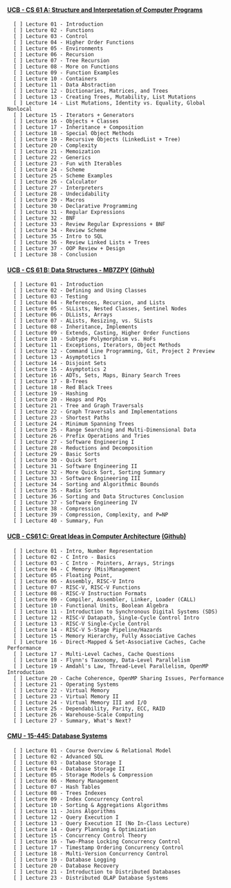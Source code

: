 #### [UCB - CS 61 A: Structure and Interpretation of Computer Programs](https://inst.eecs.berkeley.edu/~cs61a/sp21/)<br>
      
      [ ] Lecture 01 - Introduction
      [ ] Lecture 02 - Functions
      [ ] Lecture 03 - Control 
      [ ] Lecture 04 - Higher Order Functions 
      [ ] Lecture 05 - Environments
      [ ] Lecture 06 - Recursion
      [ ] Lecture 07 - Tree Recursion
      [ ] Lecture 08 - More on Functions                                      
      [ ] Lecture 09 - Function Examples                                             
      [ ] Lecture 10 - Containers                                                   
      [ ] Lecture 11 - Data Abstraction                                             
      [ ] Lecture 12 - Dictionaries, Matrices, and Trees                            
      [ ] Lecture 13 - Creating Trees, Mutability, List Mutations                   
      [ ] Lecture 14 - List Mutations, Identity vs. Equality, Global Nonlocal        
      [ ] Lecture 15 - Iterators + Generators                                        
      [ ] Lecture 16 - Objects + Classes                                             
      [ ] Lecture 17 - Inheritance + Composition                                     
      [ ] Lecture 18 - Special Object Methods                                       
      [ ] Lecture 19 - Recursive Objects (LinkedList + Tree)                        
      [ ] Lecture 20 - Complexity                                                   
      [ ] Lecture 21 - Memoization                                                  
      [ ] Lecture 22 - Generics                                                     
      [ ] Lecture 23 - Fun with Iterables                                           
      [ ] Lecture 24 - Scheme                                                       
      [ ] Lecture 25 - Scheme Examples                                              
      [ ] Lecture 26 - Calculator                                                   
      [ ] Lecture 27 - Interpreters                                                 
      [ ] Lecture 28 - Undecidability                                               
      [ ] Lecture 29 - Macros                                                       
      [ ] Lecture 30 - Declarative Programming
      [ ] Lecture 31 - Regular Expressions 
      [ ] Lecture 32 - BNF
      [ ] Lecture 33 - Review Regular Expressions + BNF
      [ ] Lecture 34 - Review Scheme 
      [ ] Lecture 35 - Intro to SQL
      [ ] Lecture 36 - Review Linked Lists + Trees   
      [ ] Lecture 37 - OOP Review + Design   
      [ ] Lecture 38 - Conclusion
      
#### [UCB - CS 61 B: Data Structures - MB7ZPY](https://sp21.datastructur.es/) [(Github)](https://github.com/orgs/Berkeley-CS61B/repositories)<br>

      [ ] Lecture 01 - Introduction                 
      [ ] Lecture 02 - Defining and Using Classes
      [ ] Lecture 03 - Testing
      [ ] Lecture 04 - References, Recursion, and Lists
      [ ] Lecture 05 - SLLists, Nested Classes, Sentinel Nodes
      [ ] Lecture 06 - DLLists, Arrays
      [ ] Lecture 07 - ALists, Resizing, vs. SLists
      [ ] Lecture 08 - Inheritance, Implements
      [ ] Lecture 09 - Extends, Casting, Higher Order Functions
      [ ] Lecture 10 - Subtype Polymorphism vs. HoFs
      [ ] Lecture 11 - Exceptions, Iterators, Object Methods
      [ ] Lecture 12 - Command Line Programming, Git, Project 2 Preview
      [ ] Lecture 13 - Asymptotics 1
      [ ] Lecture 14 - Disjoint Sets
      [ ] Lecture 15 - Asymptotics 2
      [ ] Lecture 16 - ADTs, Sets, Maps, Binary Search Trees
      [ ] Lecture 17 - B-Trees
      [ ] Lecture 18 - Red Black Trees
      [ ] Lecture 19 - Hashing
      [ ] Lecture 20 - Heaps and PQs
      [ ] Lecture 21 - Tree and Graph Traversals
      [ ] Lecture 22 - Graph Traversals and Implementations
      [ ] Lecture 23 - Shortest Paths
      [ ] Lecture 24 - Minimum Spanning Trees
      [ ] Lecture 25 - Range Searching and Multi-Dimensional Data
      [ ] Lecture 26 - Prefix Operations and Tries
      [ ] Lecture 27 - Software Engineering I
      [ ] Lecture 28 - Reductions and Decomposition
      [ ] Lecture 29 - Basic Sorts
      [ ] Lecture 30 - Quick Sort
      [ ] Lecture 31 - Software Engineering II
      [ ] Lecture 32 - More Quick Sort, Sorting Summary
      [ ] Lecture 33 - Software Engineering III
      [ ] Lecture 34 - Sorting and Algorithmic Bounds
      [ ] Lecture 35 - Radix Sorts
      [ ] Lecture 36 - Sorting and Data Structures Conclusion
      [ ] Lecture 37 - Software Engineering IV
      [ ] Lecture 38 - Compression
      [ ] Lecture 39 - Compression, Complexity, and P=NP
      [ ] Lecture 40 - Summary, Fun

#### [UCB - CS61 C: Great Ideas in Computer Architecture](https://cs61c.org/sp22/) [(Github)](https://github.com/orgs/61c-teach/repositories)<br>

      [ ] Lecture 01 - Intro, Number Representation
      [ ] Lecture 02 - C Intro - Basics
      [ ] Lecture 03 - C Intro - Pointers, Arrays, Strings
      [ ] Lecture 04 - C Memory (Mis)Management
      [ ] Lecture 05 - Floating Point, 
      [ ] Lecture 06 - Assembly, RISC-V Intro
      [ ] Lecture 07 - RISC-V, RISC-V Functions
      [ ] Lecture 08 - RISC-V Instruction Formats
      [ ] Lecture 09 - Compiler, Assembler, Linker, Loader (CALL)
      [ ] Lecture 10 - Functional Units, Boolean Algebra
      [ ] Lecture 11 - Introduction to Synchronous Digital Systems (SDS)
      [ ] Lecture 12 - RISC-V Datapath, Single-Cycle Control Intro
      [ ] Lecture 13 - RISC-V Single-Cycle Control
      [ ] Lecture 14 - RISC-V 5-Stage Pipeline/Hazards
      [ ] Lecture 15 - Memory Hierarchy, Fully Associative Caches
      [ ] Lecture 16 - Direct-Mapped & Set-Associative Caches, Cache Performance
      [ ] Lecture 17 - Multi-Level Caches, Cache Questions
      [ ] Lecture 18 - Flynn's Taxonomy, Data-Level Parallelism
      [ ] Lecture 19 - Amdahl's Law, Thread-Level Parallelism, OpenMP Introduction
      [ ] Lecture 20 - Cache Coherence, OpenMP Sharing Issues, Performance
      [ ] Lecture 21 - Operating Systems
      [ ] Lecture 22 - Virtual Memory
      [ ] Lecture 23 - Virtual Memory II
      [ ] Lecture 24 - Virtual Memory III and I/O
      [ ] Lecture 25 - Dependability, Parity, ECC, RAID
      [ ] Lecture 26 - Warehouse-Scale Computing
      [ ] Lecture 27 - Summary, What's Next?
 
#### [CMU - 15-445: Database Systems](https://15445.courses.cs.cmu.edu/fall2022/)

      [ ] Lecture 01 - Course Overview & Relational Model
      [ ] Lecture 02 - Advanced SQL
      [ ] Lecture 03 - Database Storage I
      [ ] Lecture 04 - Database Storage II
      [ ] Lecture 05 - Storage Models & Compression
      [ ] Lecture 06 - Memory Management
      [ ] Lecture 07 - Hash Tables
      [ ] Lecture 08 - Trees Indexes
      [ ] Lecture 09 - Index Concurrency Control
      [ ] Lecture 10 - Sorting & Aggregations Algorithms
      [ ] Lecture 11 - Joins Algorithms
      [ ] Lecture 12 - Query Execution I
      [ ] Lecture 13 - Query Execution II (No In-Class Lecture)
      [ ] Lecture 14 - Query Planning & Optimization
      [ ] Lecture 15 - Concurrency Control Theory
      [ ] Lecture 16 - Two-Phase Locking Concurrency Control
      [ ] Lecture 17 - Timestamp Ordering Concurrency Control
      [ ] Lecture 18 - Multi-Version Concurrency Control
      [ ] Lecture 19 - Database Logging
      [ ] Lecture 20 - Database Recovery
      [ ] Lecture 21 - Introduction to Distributed Databases
      [ ] Lecture 23 - Distributed OLAP Database Systems
